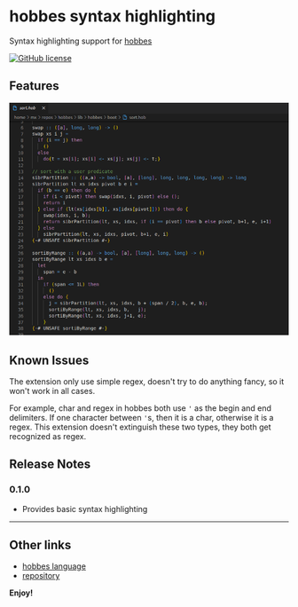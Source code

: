 # hobbes syntax highlighting

Syntax highlighting support for [hobbes](https://github.com/morganstanley/hobbes)

[![GitHub license][license-img]][license-url]

## Features

![feature image](https://raw.githubusercontent.com/mo-xiaoming/vscode-ext-hobbes-syntax/master/images/feature.png)

## Known Issues

The extension only use simple regex, doesn't try to do anything fancy, so it won't work in all cases.

For example, char and regex in hobbes both use `'` as the begin and end delimiters. If one character between `'`s, then it is a char, otherwise it is a regex. This extension doesn't extinguish these two types, they both get recognized as regex.

## Release Notes

### 0.1.0

* Provides basic syntax highlighting

---

## Other links

* [hobbes language](https://github.com/morganstanley/hobbes)
* [repository](https://github.com/mo-xiaoming/vscode-ext-hobbes-syntax)

**Enjoy!**

[license-img]: https://img.shields.io/github/license/mashape/apistatus.svg?style=flat-square
[license-url]: https://raw.githubusercontent.com/mo-xiaoming/vscode-ext-hobbes-syntax/master/LICENSE